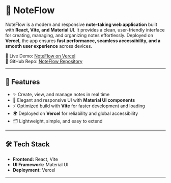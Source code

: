 # 📝 NoteFlow

NoteFlow is a modern and responsive **note-taking web application** built with **React, Vite, and Material UI**. It provides a clean, user-friendly interface for creating, managing, and organizing notes effortlessly. Deployed on **Vercel**, the app ensures **fast performance, seamless accessibility, and a smooth user experience** across devices.

🚀 Live Demo: [NoteFlow on Vercel](https://note-flow-navy.vercel.app/)  
📂 GitHub Repo: [NoteFlow Repository](https://github.com/krishnareddy006/NoteFlow)

---

## 🚀 Features
- ✨ Create, view, and manage notes in real time  
- 🎨 Elegant and responsive UI with **Material UI components**  
- ⚡ Optimized build with **Vite** for faster development and loading  
- 🌍 Deployed on **Vercel** for reliability and global accessibility  
- 🗂️ Lightweight, simple, and easy to extend  

---

## 🛠️ Tech Stack
- **Frontend:** React, Vite  
- **UI Framework:** Material UI  
- **Deployment:** Vercel  

---

